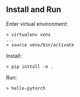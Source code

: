 ## Install and Run

Enter virtual environment:
```
> virtualenv venv
...
> source venv/bin/activate
```

Install:
```
> pip install -e .
```

Run:
```
> hello-pytorch
```

